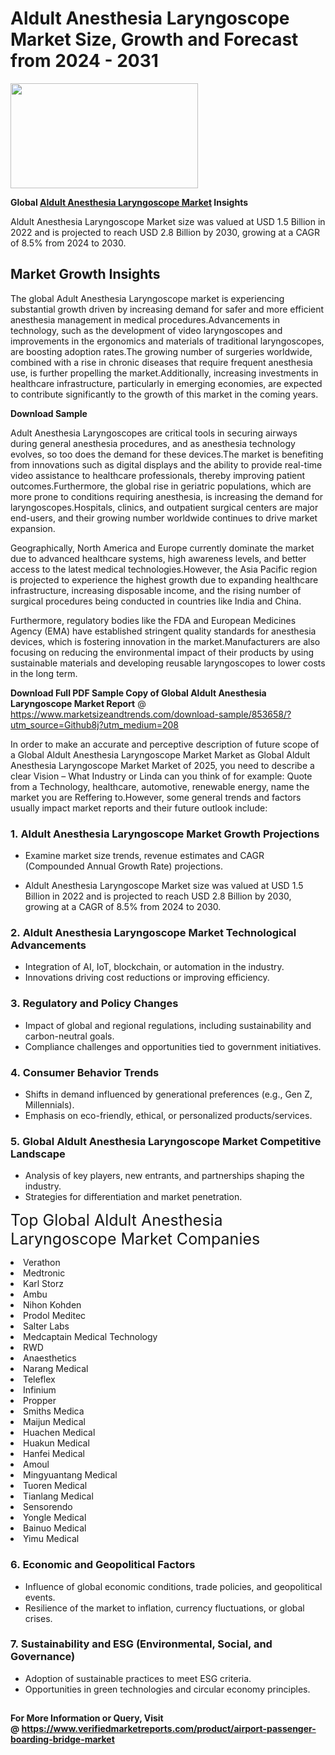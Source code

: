 <H1>Aldult Anesthesia Laryngoscope Market Size, Growth and Forecast from 2024 - 2031</H1><img class="aligncenter size-medium wp-image-584254" src="https://thirdeyenews.in/wp-content/uploads/2024/09/Global-Market-Research-300x168.jpeg" alt="" width="300" height="168" /><p><strong>Global&nbsp;<a href="https://www.marketsizeandtrends.com/download-sample/853658/?utm_source=Github8j?utm_medium=208">Aldult Anesthesia Laryngoscope Market</a> Insights</strong></p><p>Aldult Anesthesia Laryngoscope Market size was valued at USD 1.5 Billion in 2022 and is projected to reach USD 2.8 Billion by 2030, growing at a CAGR of 8.5% from 2024 to 2030.</p><p><h2>Market Growth Insights</h2> <p>The global Adult Anesthesia Laryngoscope market is experiencing substantial growth driven by increasing demand for safer and more efficient anesthesia management in medical procedures.Advancements in technology, such as the development of video laryngoscopes and improvements in the ergonomics and materials of traditional laryngoscopes, are boosting adoption rates.The growing number of surgeries worldwide, combined with a rise in chronic diseases that require frequent anesthesia use, is further propelling the market.Additionally, increasing investments in healthcare infrastructure, particularly in emerging economies, are expected to contribute significantly to the growth of this market in the coming years.</p> <p><strong>Download Sample</strong></p> <p>Adult Anesthesia Laryngoscopes are critical tools in securing airways during general anesthesia procedures, and as anesthesia technology evolves, so too does the demand for these devices.The market is benefiting from innovations such as digital displays and the ability to provide real-time video assistance to healthcare professionals, thereby improving patient outcomes.Furthermore, the global rise in geriatric populations, which are more prone to conditions requiring anesthesia, is increasing the demand for laryngoscopes.Hospitals, clinics, and outpatient surgical centers are major end-users, and their growing number worldwide continues to drive market expansion.</p> <p>Geographically, North America and Europe currently dominate the market due to advanced healthcare systems, high awareness levels, and better access to the latest medical technologies.However, the Asia Pacific region is projected to experience the highest growth due to expanding healthcare infrastructure, increasing disposable income, and the rising number of surgical procedures being conducted in countries like India and China.</p> <p>Furthermore, regulatory bodies like the FDA and European Medicines Agency (EMA) have established stringent quality standards for anesthesia devices, which is fostering innovation in the market.Manufacturers are also focusing on reducing the environmental impact of their products by using sustainable materials and developing reusable laryngoscopes to lower costs in the long term.</p> <p><span class=""><strong>Download Full PDF Sample Copy of Global Aldult Anesthesia Laryngoscope Market Report</strong> @ <a href="https://www.marketsizeandtrends.com/download-sample/853658/?utm_source=Github8j?utm_medium=208" target="_blank">https://www.marketsizeandtrends.com/download-sample/853658/?utm_source=Github8j?utm_medium=208</a></span></p><p>In order to make an accurate and perceptive description of future scope of a Global&nbsp;Aldult Anesthesia Laryngoscope Market Market as Global&nbsp;Aldult Anesthesia Laryngoscope Market Market of 2025, you need to describe a clear Vision &ndash; What Industry or Linda can you think of for example: Quote from a Technology, healthcare, automotive, renewable energy, name the market you are Reffering to.However, some general trends and factors usually impact market reports and their future outlook include:</p><h3>1.&nbsp;<strong>Aldult Anesthesia Laryngoscope Market Growth Projections</strong></h3><ul><li>Examine market size trends, revenue estimates and CAGR (Compounded Annual Growth Rate) projections.</li><li><p>Aldult Anesthesia Laryngoscope Market size was valued at USD 1.5 Billion in 2022 and is projected to reach USD 2.8 Billion by 2030, growing at a CAGR of 8.5% from 2024 to 2030.</p></li></ul><h3>2.&nbsp;<strong>Aldult Anesthesia Laryngoscope Market Technological Advancements</strong></h3><ul><li>Integration of AI, IoT, blockchain, or automation in the industry.</li><li>Innovations driving cost reductions or improving efficiency.</li></ul><h3>3.&nbsp;<strong>Regulatory and Policy Changes</strong></h3><ul><li>Impact of global and regional regulations, including sustainability and carbon-neutral goals.</li><li>Compliance challenges and opportunities tied to government initiatives.</li></ul><h3>4.&nbsp;<strong>Consumer Behavior Trends</strong></h3><ul><li>Shifts in demand influenced by generational preferences (e.g., Gen Z, Millennials).</li><li>Emphasis on eco-friendly, ethical, or personalized products/services.</li></ul><h3>5.&nbsp;<strong>Global Aldult Anesthesia Laryngoscope Market Competitive Landscape</strong></h3><ul><li>Analysis of key players, new entrants, and partnerships shaping the industry.</li><li>Strategies for differentiation and market penetration.</li></ul><p data-pm-slice="1 1 []"><span style="color: inherit; font-family: inherit; font-size: 25px;">Top Global Aldult Anesthesia Laryngoscope Market Companies</span></p><div class="" data-test-id=""><p><li>Verathon</li><li> Medtronic</li><li> Karl Storz</li><li> Ambu</li><li> Nihon Kohden</li><li> Prodol Meditec</li><li> Salter Labs</li><li> Medcaptain Medical Technology</li><li> RWD</li><li> Anaesthetics</li><li> Narang Medical</li><li> Teleflex</li><li> Infinium</li><li> Propper</li><li> Smiths Medica</li><li> Maijun Medical</li><li> Huachen Medical</li><li> Huakun Medical</li><li> Hanfei Medical</li><li> Amoul</li><li> Mingyuantang Medical</li><li> Tuoren Medical</li><li> Tianlang Medical</li><li> Sensorendo</li><li> Yongle Medical</li><li> Bainuo Medical</li><li> Yimu Medical</li></p></div><h3>6.&nbsp;<strong>Economic and Geopolitical Factors</strong></h3><ul><li>Influence of global economic conditions, trade policies, and geopolitical events.</li><li>Resilience of the market to inflation, currency fluctuations, or global crises.</li></ul><h3>7.&nbsp;<strong>Sustainability and ESG (Environmental, Social, and Governance)</strong></h3><ul><li>Adoption of sustainable practices to meet ESG criteria.</li><li>Opportunities in green technologies and circular economy principles.</li></ul><h2><strong style="font-size: 14px;">For More Information or Query, Visit @&nbsp;</strong><a style="background-color: #ffffff; font-size: 14px;" href="https://www.marketsizeandtrends.com/report/aldult-anesthesia-laryngoscope-market/" target="_blank">https://www.verifiedmarketreports.com/product/airport-passenger-boarding-bridge-market</a></h2>